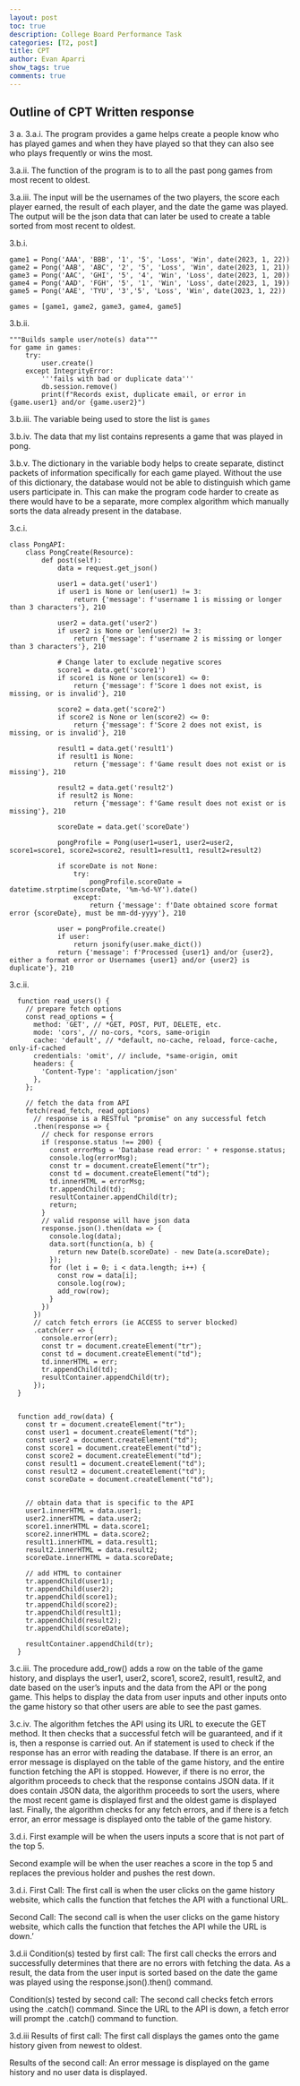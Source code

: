 ```yaml
---
layout: post
toc: true
description: College Board Performance Task
categories: [T2, post]
title: CPT
author: Evan Aparri
show_tags: true
comments: true
---
```


## Outline of CPT Written response

3 a.
3.a.i.
The program provides a game helps create a people know who has played games and when they have played so that they can also see who plays frequently or wins the most. 

3.a.ii.
The function of the program is to to all the past pong games from most recent to oldest. 

3.a.iii.
The input will be the usernames of the two players, the score each player earned, the result of each player, and the date the game was played. The output will be the json data that can later be used to create a table sorted from most recent to oldest.

3.b.i.
```
game1 = Pong('AAA', 'BBB', '1', '5', 'Loss', 'Win', date(2023, 1, 22))
game2 = Pong('AAB', 'ABC', '2', '5', 'Loss', 'Win', date(2023, 1, 21))
game3 = Pong('AAC', 'GHI', '5', '4', 'Win', 'Loss', date(2023, 1, 20))
game4 = Pong('AAD', 'FGH', '5', '1', 'Win', 'Loss', date(2023, 1, 19))
game5 = Pong('AAE', 'TYU', '3','5', 'Loss', 'Win', date(2023, 1, 22))

games = [game1, game2, game3, game4, game5]
```

3.b.ii.
```
"""Builds sample user/note(s) data"""
for game in games:
    try:
        user.create()
    except IntegrityError:
        '''fails with bad or duplicate data'''
        db.session.remove()
        print(f"Records exist, duplicate email, or error in {game.user1} and/or {game.user2}")
```

3.b.iii.
The variable being used to store the list is `games`

3.b.iv.
The data that my list contains represents a game that was played in pong.

3.b.v.
The dictionary in the variable body helps to create separate, distinct packets of information specifically for each game played. Without the use of this dictionary, the database would not be able to distinguish which game users participate in. This can make the program code harder to create as there would have to be a separate, more complex algorithm which manually sorts the data already present in the database.

3.c.i.
```
class PongAPI:
    class PongCreate(Resource):    
        def post(self):
            data = request.get_json()

            user1 = data.get('user1')
            if user1 is None or len(user1) != 3:
                return {'message': f'username 1 is missing or longer than 3 characters'}, 210
                
            user2 = data.get('user2')
            if user2 is None or len(user2) != 3:
                return {'message': f'username 2 is missing or longer than 3 characters'}, 210
            
            # Change later to exclude negative scores
            score1 = data.get('score1')
            if score1 is None or len(score1) <= 0:
                return {'message': f'Score 1 does not exist, is missing, or is invalid'}, 210 

            score2 = data.get('score2')
            if score2 is None or len(score2) <= 0:
                return {'message': f'Score 2 does not exist, is missing, or is invalid'}, 210 
                
            result1 = data.get('result1')
            if result1 is None:
                return {'message': f'Game result does not exist or is missing'}, 210 
            
            result2 = data.get('result2')
            if result2 is None:
                return {'message': f'Game result does not exist or is missing'}, 210 
            
            scoreDate = data.get('scoreDate')

            pongProfile = Pong(user1=user1, user2=user2, score1=score1, score2=score2, result1=result1, result2=result2)

            if scoreDate is not None:
                try:
                    pongProfile.scoreDate = datetime.strptime(scoreDate, '%m-%d-%Y').date()
                except:
                    return {'message': f'Date obtained score format error {scoreDate}, must be mm-dd-yyyy'}, 210
            
            user = pongProfile.create()
            if user:
                return jsonify(user.make_dict())
            return {'message': f'Processed {user1} and/or {user2}, either a format error or Usernames {user1} and/or {user2} is duplicate'}, 210
```

3.c.ii.
```
  function read_users() {
    // prepare fetch options
    const read_options = {
      method: 'GET', // *GET, POST, PUT, DELETE, etc.
      mode: 'cors', // no-cors, *cors, same-origin
      cache: 'default', // *default, no-cache, reload, force-cache, only-if-cached
      credentials: 'omit', // include, *same-origin, omit
      headers: {
        'Content-Type': 'application/json'
      },
    };

    // fetch the data from API
    fetch(read_fetch, read_options)
      // response is a RESTful "promise" on any successful fetch
      .then(response => {
        // check for response errors
        if (response.status !== 200) {
          const errorMsg = 'Database read error: ' + response.status;
          console.log(errorMsg);
          const tr = document.createElement("tr");
          const td = document.createElement("td");
          td.innerHTML = errorMsg;
          tr.appendChild(td);
          resultContainer.appendChild(tr);
          return;
        }
        // valid response will have json data
        response.json().then(data => {
          console.log(data);
          data.sort(function(a, b) {
            return new Date(b.scoreDate) - new Date(a.scoreDate);
          });
          for (let i = 0; i < data.length; i++) {
            const row = data[i];
            console.log(row);
            add_row(row);
          }
        })
      })
      // catch fetch errors (ie ACCESS to server blocked)
      .catch(err => {
        console.error(err);
        const tr = document.createElement("tr");
        const td = document.createElement("td");
        td.innerHTML = err;
        tr.appendChild(td);
        resultContainer.appendChild(tr);
      });
  }


  function add_row(data) {
    const tr = document.createElement("tr");
    const user1 = document.createElement("td");
    const user2 = document.createElement("td");
    const score1 = document.createElement("td");
    const score2 = document.createElement("td");
    const result1 = document.createElement("td");
    const result2 = document.createElement("td");
    const scoreDate = document.createElement("td");

  
    // obtain data that is specific to the API
    user1.innerHTML = data.user1; 
    user2.innerHTML = data.user2; 
    score1.innerHTML = data.score1;
    score2.innerHTML = data.score2;
    result1.innerHTML = data.result1;
    result2.innerHTML = data.result2;
    scoreDate.innerHTML = data.scoreDate;

    // add HTML to container
    tr.appendChild(user1);
    tr.appendChild(user2);
    tr.appendChild(score1);
    tr.appendChild(score2);
    tr.appendChild(result1);
    tr.appendChild(result2);
    tr.appendChild(scoreDate);

    resultContainer.appendChild(tr);
  }
```

3.c.iii.
The procedure add_row() adds a row on the table of the game history, and displays the user1, user2, score1, score2, result1, result2, and date based on the user’s inputs and the data from the API or the pong game. This helps to display the data from user inputs and other inputs onto the game history so that other users are able to see the past games.

3.c.iv.
The algorithm fetches the API using its URL to execute the GET method. It then checks that a successful fetch will be guaranteed, and if it is, then a response is carried out. An if statement is used to check if the response has an error with reading the database. If there is an error, an error message is displayed on the table of the game history, and the entire function fetching the API is stopped. However, if there is no error, the algorithm proceeds to check that the response contains JSON data. If it does contain JSON data, the algorithm proceeds to sort the users, where the most recent game is displayed first and the oldest game is displayed last. Finally, the algorithm checks for any fetch errors, and if there is a fetch error, an error message is displayed onto the table of the game history.

3.d.i.
First example will be when the users inputs a score that is not part of the top 5.


Second example will be when the user reaches a score in the top 5 and replaces the previous holder and pushes the rest down.

3.d.i.
First Call: The first call is when the user clicks on the game history website, which calls the function that fetches the API with a functional URL.

Second Call: The second call is when the user clicks on the game history website, which calls the function that fetches the API while the URL is down.’

3.d.ii
Condition(s) tested by first call: The first call checks the errors and successfully determines that there are no errors with fetching the data. As a result, the data from the user input is sorted based on the date the game was played using the response.json().then() command.

Condition(s) tested by second call: The second call checks fetch errors using the .catch() command. Since the URL to the API is down, a fetch error will prompt the .catch() command to function.

3.d.iii
Results of first call: The first call displays the games onto the game history given from newest to oldest.

Results of the second call: An error message is displayed on the game history and no user data is displayed.